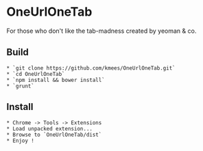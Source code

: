 OneUrlOneTab
============

For those who don't like the tab-madness created by yeoman & co.

Build
-----

    * `git clone https://github.com/kmees/OneUrlOneTab.git`
    * `cd OneUrlOneTab`
    * `npm install && bower install`
    * `grunt`

Install
-------

    * Chrome -> Tools -> Extensions
    * Load unpacked extension...
    * Browse to `OneUrlOneTab/dist`
    * Enjoy !
